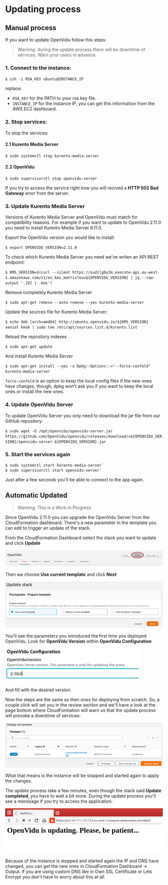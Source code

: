 # Updating process

## Manual process

If you want to update OpenVidu follow this steps:

> Warning: during the update process there will be downtime of services. Warn your users in advance.

### 1. Connect to the instance:

`$ ssh -i RSA_KEY ubuntu@INSTANCE_IP`

replace:

* `RSA_KEY` for the PATH to your rsa key file.
* `INSTANCE_IP` for the instance IP, you can get this information from the AWS EC2 dashboard.

### 2. Stop services:

To stop the services:

#### 2.1 Kurento Media Server

`$ sudo systemctl stop kurento-media-server`

#### 2.2 OpenVidu

`$ sudo supervisorctl stop openvidu-server`

If you try to access the service right now you will recived a **HTTP 502 Bad Gateway** error from the server.

### 3. Update Kurento Media Server

Versions of Kurento Media Server and OpenVidu must match for compatibility reasons. For example if you want to update to OpenVidu 2.11.0 you need to install Kurento Media Server 6.11.0.

Export the OpenVidu version you would like to install:

`$ export OPENVIDU_VERSION=2.11.0`

To check which Kurento Media Server you need we've writen an API REST endpoint:

`$ KMS_VERSION=$(curl --silent https://oudzlg0y3m.execute-api.eu-west-1.amazonaws.com/v1/ov_kms_matrix?ov=${OPENVIDU_VERSION} | jq --raw-output '.[0] | .kms')`

Remove completely Kurento Media Server

`$ sudo apt-get remove --auto-remove --yes kurento-media-server`

Update the sources file for Kurento Media Server:

`$ echo deb [arch=amd64] http://ubuntu.openvidu.io/${KMS_VERSION} xenial kms6 | sudo tee /etc/apt/sources.list.d/kurento.list`

Reload the repository indexes

`$ sudo apt-get update`

And install Kurento Media Server

`$ sudo apt-get install --yes -o Dpkg::Options::="--force-confold" kurento-media-server`

`force-confold` is an option to keep the local config files if the new ones have changes, though, dpkg won't ask you if you want to keep the local ones or install the new ones.

### 4. Update OpenVidu Server

To update OpenVidu Server you only need to download the jar file from our GitHub repository:

`$ sudo wget -O /opt/openvidu/openvidu-server.jar https://github.com/OpenVidu/openvidu/releases/download/v${OPENVIDU_VERSION}/openvidu-server-${OPENVIDU_VERSION}.jar`

### 5. Start the services again

```
$ sudo systemctl start kurento-media-server`
$ sudo supervisorctl start openvidu-server`
```

Just after a few seconds you'll be able to connect to the app again.

## Automatic Updated

> Warning: This is a Work In Progress

Since OpenVidu 2.11.0 you can upgrade the OpenVidu Server from the CloudFormation dashboard. There's a new parameter in the template you can edit to trigger an update of the stack.

From the CloudFormation Dashboard select the stack you want to update and click **Update**

![](01-Update.png)

Then we choose **Use current template** and click **Next**

![](02-Use-current-template.png)

You'll see the parameters you introduced the first time you deployed OpenVidu. Look for **OpenVidu Version** within **OpenVidu Configuration**

![](03-OpenViduVersion.png)

And fill with the desired version.

Now the steps are the same as then ones for deploying from scratch. So, a couple click will set you in the review section and we'll have a look at the page bottom where CloudFormation will warn us that the update process will provoke a downtime of services:

![](04-ChangeSet.png)

What that means is the instance will be stopped and started again to apply the changes.

The update process take a few minutes, even though the stack said **Update completed**, you have to wait a bit more. During the update process you'll see a menssage if you try to access the application:

![](05-UpdateInProgress.png)

Because of the instance is stopped and started again the IP and DNS have changed, you can get the new ones in CloudFormation Dashboard -> Output. If you are using custom DNS like in Own SSL Certificate or Lets Encrypt you don't have to worry about this at all.